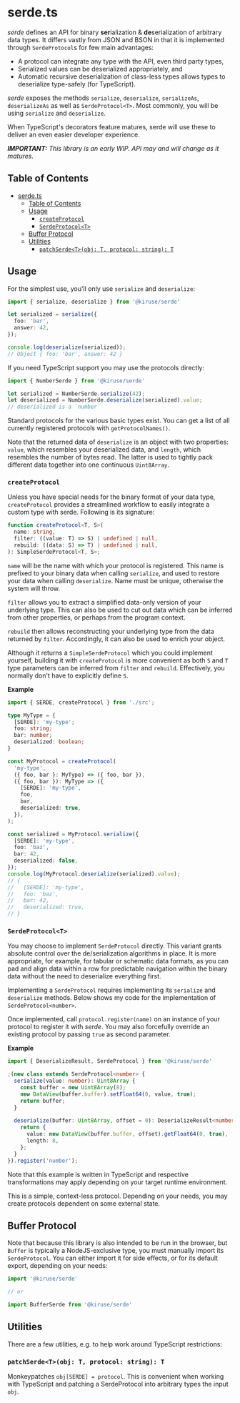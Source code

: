 # serde.ts
*serde* defines an API for binary **ser**ialization & **de**serialization of arbitrary data types. It differs vastly from JSON and BSON in that it is implemented through `SerdeProtocol`s for few main advantages:

- A protocol can integrate any type with the API, even third party types,
- Serialized values can be deserialized appropriately, and
- Automatic recursive deserialization of class-less types allows types to deserialize type-safely (for TypeScript).

*serde* exposes the methods `serialize`, `deserialize`, `serializeAs`, `deserializeAs` as well as `SerdeProtocol<T>`. Most commonly, you will be using `serialize` and `deserialize`.

When TypeScript's decorators feature matures, serde will use these to deliver an even easier developer experience.

***IMPORTANT:** This library is an early WIP. API may and will change as it matures.*

## Table of Contents
- [serde.ts](#serdets)
  - [Table of Contents](#table-of-contents)
  - [Usage](#usage)
    - [`createProtocol`](#createprotocol)
    - [`SerdeProtocol<T>`](#serdeprotocolt)
  - [Buffer Protocol](#buffer-protocol)
  - [Utilities](#utilities)
    - [`patchSerde<T>(obj: T, protocol: string): T`](#patchserdetobj-t-protocol-string-t)

## Usage
For the simplest use, you'll only use `serialize` and `deserialize`:

```typescript
import { serialize, deserialize } from '@kiruse/serde'

let serialized = serialize({
  foo: 'bar',
  answer: 42,
});

console.log(deserialize(serialized));
// Object { foo: 'bar', answer: 42 }
```

If you need TypeScript support you may use the protocols directly:

```typescript
import { NumberSerde } from '@kiruse/serde'

let serialized = NumberSerde.serialize(42);
let deserialized = NumberSerde.deserialize(serialized).value;
// deserialized is a `number`
```

Standard protocols for the various basic types exist. You can get a list of all currently registered protocols with `getProtocolNames()`.

Note that the returned data of `deserialize` is an object with two properties: `value`, which resembles your deserialized data, and `length`, which resembles the number of bytes read. The latter is used to tightly pack different data together into one continuous `Uint8Array`.

### `createProtocol`
Unless you have special needs for the binary format of your data type, `createProtocol` provides a streamlined workflow to easily integrate a custom type with serde. Following is its signature:

```typescript
function createProtocol<T, S>(
  name: string,
  filter: ((value: T) => S) | undefined | null,
  rebuild: ((data: S) => T) | undefined | null,
): SimpleSerdeProtocol<T, S>;
```

`name` will be the name with which your protocol is registered. This name is prefixed to your binary data when calling `serialize`, and used to restore your data when calling `deserialize`. Name must be unique, otherwise the system will throw.

`filter` allows you to extract a simplified data-only version of your underlying type. This can also be used to cut out data which can be inferred from other properties, or perhaps from the program context.

`rebuild` then allows reconstructing your underlying type from the data returned by `filter`. Accordingly, it can also be used to enrich your object.

Although it returns a `SimpleSerdeProtocol` which you could implement yourself, building it with `createProtocol` is more convenient as both `S` and `T` type parameters can be inferred from `filter` and `rebuild`. Effectively, you normally don't have to explicitly define `S`.

**Example**

```typescript
import { SERDE, createProtocol } from './src';

type MyType = {
  [SERDE]: 'my-type';
  foo: string;
  bar: number;
  deserialized: boolean;
}

const MyProtocol = createProtocol(
  'my-type',
  ({ foo, bar }: MyType) => ({ foo, bar }),
  ({ foo, bar }): MyType => ({
    [SERDE]: 'my-type',
    foo,
    bar,
    deserialized: true,
  }),
);

const serialized = MyProtocol.serialize({
  [SERDE]: 'my-type',
  foo: 'baz',
  bar: 42,
  deserialized: false,
});
console.log(MyProtocol.deserialize(serialized).value);
// {
//   [SERDE]: 'my-type',
//   foo: 'baz',
//   bar: 42,
//   deserialized: true,
// }
```

### `SerdeProtocol<T>`
You may choose to implement `SerdeProtocol` directly. This variant grants absolute control over the de/serialization algorithms in place. It is more appropriate, for example, for tabular or schematic data formats, as you can pad and align data within a row for predictable navigation within the binary data without the need to deserialize everything first.

Implementing a `SerdeProtocol` requires implementing its `serialize` and `deserialize` methods. Below shows my code for the implementation of `SerdeProtocol<number>`.

Once implemented, call `protocol.register(name)` on an instance of your protocol to register it with *serde*. You may also forcefully override an existing protocol by passing `true` as second parameter.

**Example**

```typescript
import { DeserializeResult, SerdeProtocol } from '@kiruse/serde'

;(new class extends SerdeProtocol<number> {
  serialize(value: number): Uint8Array {
    const buffer = new Uint8Array(8);
    new DataView(buffer.buffer).setFloat64(0, value, true);
    return buffer;
  }
  
  deserialize(buffer: Uint8Array, offset = 0): DeserializeResult<number> {
    return {
      value: new DataView(buffer.buffer, offset).getFloat64(0, true),
      length: 8,
    };
  }
}).register('number');
```

Note that this example is written in TypeScript and respective transformations may apply depending on your target runtime environment.

This is a simple, context-less protocol. Depending on your needs, you may create protocols dependent on some external state.

## Buffer Protocol
Note that because this library is also intended to be run in the browser, but `Buffer` is typically a NodeJS-exclusive type, you must manually import its `SerdeProtocol`. You can either import it for side effects, or for its default export, depending on your needs:

```typescript
import '@kiruse/serde'

// or

import BufferSerde from '@kiruse/serde'
```

## Utilities
There are a few utilities, e.g. to help work around TypeScript restrictions:

### `patchSerde<T>(obj: T, protocol: string): T`
Monkeypatches `obj[SERDE] = protocol`. This is convenient when working with TypeScript and patching a SerdeProtocol into arbitrary types the input `obj`.
